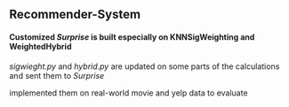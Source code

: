 ## Recommender-System

#### Customized _Surprise_ is built especially on KNNSigWeighting and WeightedHybrid

_sigwieght.py_ and _hybrid.py_ are updated on some parts of the calculations and sent them to _Surprise_

implemented them on real-world movie and yelp data to evaluate
